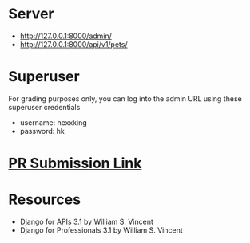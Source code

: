 # Server
- http://127.0.0.1:8000/admin/
- http://127.0.0.1:8000/api/v1/pets/

# Superuser
For grading purposes only, you can log into the admin URL using these superuser credentials
  - username: hexxking
  - password: hk

# [PR Submission Link]()

# Resources
- Django for APIs 3.1 by William S. Vincent
- Django for Professionals 3.1 by William S. Vincent